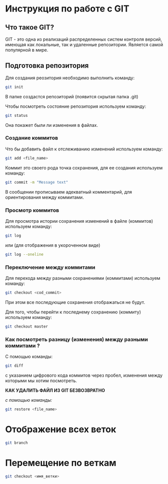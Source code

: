 # Инструкция по работе с GIT

## Что такое GIT?

GIT - это одна из реализаций распределенных систем контроля версий, имеющая как локальные, так и удаленные репозитории. Является самой популярной в мире.

## Подготовка репозитория

Для создания реозитория необходимо выполнить команду: 
```sh
git init
```
В папке создастся репозиторий (появится скрытая папка .git)

Чтобы посмотреть состояние репозитория используем команду:
```sh
git status
```
Она покажет были ли изменения в файлах.

### Создание коммитов

Что бы добавить файл к отслеживанию изменений используем команду:
```sh
git add <file_name>
```
Коммит это своего рода точка сохранения, для ее создания используем команду:
```sh
git commit -m "Message text"
```
В сообщении прописываем адекватный комментарий, для ориентирования между коммитами.

### Просмотр коммитов

Для просмотра истории сохранения изменений в файле (коммитов) используем команду:
```sh
git log
```
или (для отображения в укороченном виде)

```sh
git log --oneline
```
### Переключение между коммитами
Для перехода между разными сохранениями (коммитами) используем команду:
```sh
git checkout <cod_commit>
```
При этом все последующие сохранения отображаться не будут.

Для того, чтобы перейти к последнему сохранению (коммиту) используем команду:
```sh
git checkout master
```
### Как посмотреть разницу (изменения) между разными коммитами ?
С помощью команды:
```sh
git diff
```
с указанием цифрового кода коммитов через пробел, изменения между которыми мы хотим посмотреть.

**КАК УДАЛИТЬ ФАЙЛ ИЗ GIT БЕЗВОЗВРАТНО**

*с помощью команды:*
```sh
git restore <file_name>
```
# Отображение всех веток
```sh
git branch
```
# Перемещение по веткам 
```sh
git checkout <имя_ветки>
```
